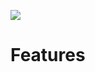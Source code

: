 ![]({{site.baseurl}}/https://raw.githubusercontent.com/Pierry/Backeasy/master/art/logo.png)

Features
=======================

